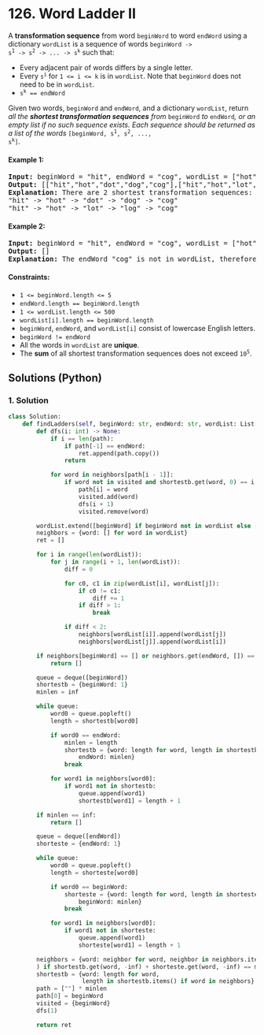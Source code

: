 # 126. Word Ladder II
A **transformation sequence** from word `beginWord` to word `endWord` using a dictionary `wordList` is a sequence of words <code>beginWord -> s<sup>1</sup> -> s<sup>2</sup> -> ... -> s<sup>k</sup></code> such that:
* Every adjacent pair of words differs by a single letter.
* Every <code>s<sup>i</sup></code> for `1 <= i <= k` is in `wordList`. Note that `beginWord` does not need to be in `wordList`.
* <code>s<sup>k</sup> == endWord</code>

Given two words, `beginWord` and `endWord`, and a dictionary `wordList`, return *all the **shortest transformation sequences** from* `beginWord` *to* `endWord`*, or an empty list if no such sequence exists. Each sequence should be returned as a list of the words* <code>[beginWord, s<sup>1</sup>, s<sup>2</sup>, ..., s<sup>k</sup>]</code>.

#### Example 1:
<pre>
<strong>Input:</strong> beginWord = "hit", endWord = "cog", wordList = ["hot","dot","dog","lot","log","cog"]
<strong>Output:</strong> [["hit","hot","dot","dog","cog"],["hit","hot","lot","log","cog"]]
<strong>Explanation:</strong> There are 2 shortest transformation sequences:
"hit" -> "hot" -> "dot" -> "dog" -> "cog"
"hit" -> "hot" -> "lot" -> "log" -> "cog"
</pre>

#### Example 2:
<pre>
<strong>Input:</strong> beginWord = "hit", endWord = "cog", wordList = ["hot","dot","dog","lot","log"]
<strong>Output:</strong> []
<strong>Explanation:</strong> The endWord "cog" is not in wordList, therefore there is no valid transformation sequence.
</pre>

#### Constraints:
* `1 <= beginWord.length <= 5`
* `endWord.length == beginWord.length`
* `1 <= wordList.length <= 500`
* `wordList[i].length == beginWord.length`
* `beginWord`, `endWord`, and `wordList[i]` consist of lowercase English letters.
* `beginWord != endWord`
* All the words in `wordList` are **unique**.
* The **sum** of all shortest transformation sequences does not exceed <code>10<sup>5</sup></code>.

## Solutions (Python)

### 1. Solution
```Python
class Solution:
    def findLadders(self, beginWord: str, endWord: str, wordList: List[str]) -> List[List[str]]:
        def dfs(i: int) -> None:
            if i == len(path):
                if path[-1] == endWord:
                    ret.append(path.copy())
                return

            for word in neighbors[path[i - 1]]:
                if word not in visited and shortestb.get(word, 0) == i + 1:
                    path[i] = word
                    visited.add(word)
                    dfs(i + 1)
                    visited.remove(word)

        wordList.extend([beginWord] if beginWord not in wordList else [])
        neighbors = {word: [] for word in wordList}
        ret = []

        for i in range(len(wordList)):
            for j in range(i + 1, len(wordList)):
                diff = 0

                for c0, c1 in zip(wordList[i], wordList[j]):
                    if c0 != c1:
                        diff += 1
                    if diff > 1:
                        break

                if diff < 2:
                    neighbors[wordList[i]].append(wordList[j])
                    neighbors[wordList[j]].append(wordList[i])

        if neighbors[beginWord] == [] or neighbors.get(endWord, []) == []:
            return []

        queue = deque([beginWord])
        shortestb = {beginWord: 1}
        minlen = inf

        while queue:
            word0 = queue.popleft()
            length = shortestb[word0]

            if word0 == endWord:
                minlen = length
                shortestb = {word: length for word, length in shortestb.items() if length < minlen} | {
                    endWord: minlen}
                break

            for word1 in neighbors[word0]:
                if word1 not in shortestb:
                    queue.append(word1)
                    shortestb[word1] = length + 1

        if minlen == inf:
            return []

        queue = deque([endWord])
        shorteste = {endWord: 1}

        while queue:
            word0 = queue.popleft()
            length = shorteste[word0]

            if word0 == beginWord:
                shorteste = {word: length for word, length in shorteste.items() if length < minlen} | {
                    beginWord: minlen}
                break

            for word1 in neighbors[word0]:
                if word1 not in shorteste:
                    queue.append(word1)
                    shorteste[word1] = length + 1

        neighbors = {word: neighbor for word, neighbor in neighbors.items(
        ) if shortestb.get(word, -inf) + shorteste.get(word, -inf) == minlen + 1}
        shortestb = {word: length for word,
                     length in shortestb.items() if word in neighbors}
        path = [""] * minlen
        path[0] = beginWord
        visited = {beginWord}
        dfs(1)

        return ret
```
